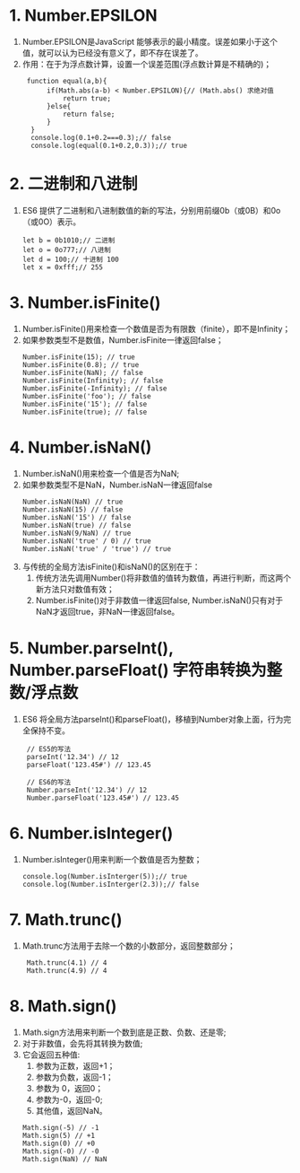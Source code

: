 # 1. Number.EPSILON
1. Number.EPSILON是JavaScript 能够表示的最小精度。误差如果小于这个值，就可以认为已经没有意义了，即不存在误差了。
2. 作用：在于为浮点数计算，设置一个误差范围(浮点数计算是不精确的)；
   ```
    function equal(a,b){
         if(Math.abs(a-b) < Number.EPSILON){// (Math.abs() 求绝对值
             return true;
         }else{
             return false;
         }
     }
     console.log(0.1+0.2===0.3);// false
     console.log(equal(0.1+0.2,0.3));// true
   ```
# 2. 二进制和八进制
1. ES6 提供了二进制和八进制数值的新的写法，分别用前缀0b（或0B）和0o（或0O）表示。
   ```
   let b = 0b1010;// 二进制
   let o = 0o777;// 八进制
   let d = 100;// 十进制 100
   let x = 0xfff;// 255
   ```
# 3. Number.isFinite()
1. Number.isFinite()用来检查一个数值是否为有限数（finite），即不是Infinity；
2. 如果参数类型不是数值，Number.isFinite一律返回false；
   ```
   Number.isFinite(15); // true
   Number.isFinite(0.8); // true
   Number.isFinite(NaN); // false
   Number.isFinite(Infinity); // false
   Number.isFinite(-Infinity); // false
   Number.isFinite('foo'); // false
   Number.isFinite('15'); // false
   Number.isFinite(true); // false
   ```
# 4. Number.isNaN()
1. Number.isNaN()用来检查一个值是否为NaN;
2. 如果参数类型不是NaN，Number.isNaN一律返回false
   ```
   Number.isNaN(NaN) // true
   Number.isNaN(15) // false
   Number.isNaN('15') // false
   Number.isNaN(true) // false
   Number.isNaN(9/NaN) // true
   Number.isNaN('true' / 0) // true
   Number.isNaN('true' / 'true') // true
   ```
3. 与传统的全局方法isFinite()和isNaN()的区别在于：
   1. 传统方法先调用Number()将非数值的值转为数值，再进行判断，而这两个新方法只对数值有效；
   2. Number.isFinite()对于非数值一律返回false, Number.isNaN()只有对于NaN才返回true，非NaN一律返回false。
# 5. Number.parseInt(), Number.parseFloat() 字符串转换为整数/浮点数
1. ES6 将全局方法parseInt()和parseFloat()，移植到Number对象上面，行为完全保持不变。
   ```
    // ES5的写法
    parseInt('12.34') // 12
    parseFloat('123.45#') // 123.45

    // ES6的写法
    Number.parseInt('12.34') // 12
    Number.parseFloat('123.45#') // 123.45
   ```
# 6. Number.isInteger()
1. Number.isInteger()用来判断一个数值是否为整数；
   ```
   console.log(Number.isInterger(5));// true
   console.log(Number.isInterger(2.3));// false
   ```
# 7. Math.trunc()
1. Math.trunc方法用于去除一个数的小数部分，返回整数部分；
   ```
    Math.trunc(4.1) // 4
    Math.trunc(4.9) // 4    
   ```
# 8. Math.sign()
1. Math.sign方法用来判断一个数到底是正数、负数、还是零;
2. 对于非数值，会先将其转换为数值;
3. 它会返回五种值:
   1. 参数为正数，返回+1；
   2. 参数为负数，返回-1；
   3. 参数为 0，返回0；
   4. 参数为-0，返回-0;
   5. 其他值，返回NaN。
   ```
   Math.sign(-5) // -1
   Math.sign(5) // +1
   Math.sign(0) // +0
   Math.sign(-0) // -0
   Math.sign(NaN) // NaN
   ```